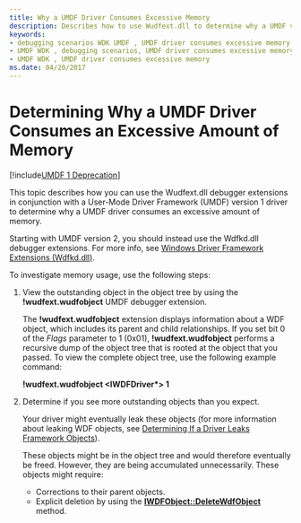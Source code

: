 ```yaml
---
title: Why a UMDF Driver Consumes Excessive Memory
description: Describes how to use Wudfext.dll to determine why a UMDF version 1 driver consumes an excessive amount of memory.
keywords:
- debugging scenarios WDK UMDF , UMDF driver consumes excessive memory
- UMDF WDK , debugging scenarios, UMDF driver consumes excessive memory
- UMDF WDK , UMDF driver consumes excessive memory
ms.date: 04/20/2017
---
```


# Determining Why a UMDF Driver Consumes an Excessive Amount of Memory

[!include[UMDF 1 Deprecation](../includes/umdf-1-deprecation.md)]

This topic describes how you can use the Wudfext.dll debugger extensions in conjunction with a User-Mode Driver Framework (UMDF) version 1 driver to determine why a UMDF driver consumes an excessive amount of memory.

Starting with UMDF version 2, you should instead use the Wdfkd.dll debugger extensions. For more info, see [Windows Driver Framework Extensions (Wdfkd.dll)](../debugger/kernel-mode-driver-framework-extensions--wdfkd-dll-.md).

To investigate memory usage, use the following steps:

1.  View the outstanding object in the object tree by using the **!wudfext.wudfobject** UMDF debugger extension.

    The **!wudfext.wudfobject** extension displays information about a WDF object, which includes its parent and child relationships. If you set bit 0 of the *Flags* parameter to 1 (0x01), **!wudfext.wudfobject** performs a recursive dump of the object tree that is rooted at the object that you passed. To view the complete object tree, use the following example command:

    **!wudfext.wudfobject &lt;IWDFDriver\*&gt; 1**

2.  Determine if you see more outstanding objects than you expect.

    Your driver might eventually leak these objects (for more information about leaking WDF objects, see [Determining If a Driver Leaks Framework Objects](determining-if-a-driver-leaks-framework-objects.md)).

    These objects might be in the object tree and would therefore eventually be freed. However, they are being accumulated unnecessarily. These objects might require:

    -   Corrections to their parent objects.
    -   Explicit deletion by using the [**IWDFObject::DeleteWdfObject**](/windows-hardware/drivers/ddi/wudfddi/nf-wudfddi-iwdfobject-deletewdfobject) method.

 


